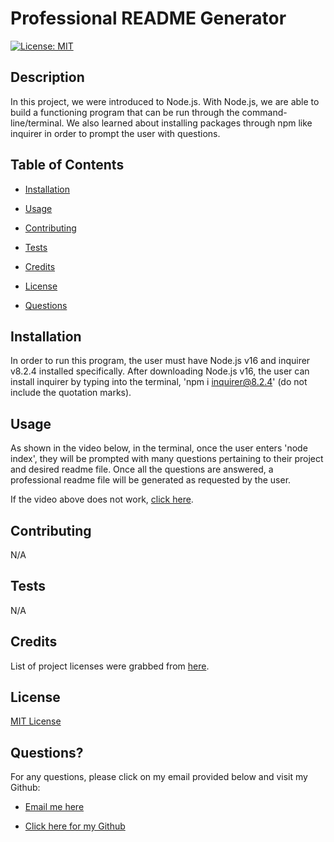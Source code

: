 # Professional README Generator
[![License: MIT](https://img.shields.io/badge/License-MIT-yellow.svg)](https://opensource.org/licenses/MIT)

## Description

In this project, we were introduced to Node.js. With Node.js, we are able to build a functioning program that can be run through the command-line/terminal. We also learned about installing packages through npm like inquirer in order to prompt the user with questions.   


## Table of Contents

- [Installation](#installation)

- [Usage](#usage)

- [Contributing](#contributing)

- [Tests](#tests)

- [Credits](#credits)

- [License](#license)

- [Questions](#questions)


## Installation

In order to run this program, the user must have Node.js v16 and inquirer v8.2.4 installed specifically. After downloading Node.js v16, the user can install inquirer by typing into the terminal, 'npm i inquirer@8.2.4' (do not include the quotation marks).  


## Usage

As shown in the video below, in the terminal, once the user enters 'node index', they will be prompted with many questions pertaining to their project and desired readme file. Once all the questions are answered, a professional readme file will be generated as requested by the user. 

If the video above does not work, [click here](https://drive.google.com/file/d/1XK4LhDMwLisIfIVYdksl4nrWrcWMuhiN/view).


## Contributing

N/A


## Tests

N/A


## Credits

List of project licenses were grabbed from [here](https://gist.github.com/lukas-h/2a5d00690736b4c3a7ba).


## License

[MIT License](https://opensource.org/licenses/MIT)


## Questions?

For any questions, please click on my email provided below and visit my Github:

- [Email me here](mailto:elvislau74@gmail.com)

- [Click here for my Github](https://github.com/elvislau74/)
